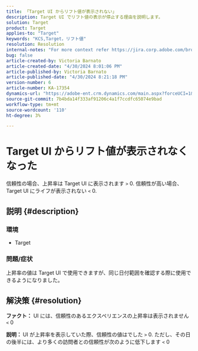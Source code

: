 ```yaml
---
title: 「Target UI からリフト値が表示されない」
description: Target UI でリフト値の表示が停止する理由を説明します。
solution: Target
product: Target
applies-to: "Target"
keywords: "KCS,Target，リフト値"
resolution: Resolution
internal-notes: "For more context refer https://jira.corp.adobe.com/browse/TGT-41844"
bug: false
article-created-by: Victoria Barnato
article-created-date: "4/30/2024 8:01:06 PM"
article-published-by: Victoria Barnato
article-published-date: "4/30/2024 8:21:18 PM"
version-number: 6
article-number: KA-17354
dynamics-url: "https://adobe-ent.crm.dynamics.com/main.aspx?forceUCI=1&pagetype=entityrecord&etn=knowledgearticle&id=642b7a5c-2c07-ef11-9f8a-6045bd0a08d9"
source-git-commit: 7b4bda14f333af91206c4a1f7ccdfc65074e9bad
workflow-type: tm+mt
source-wordcount: '110'
ht-degree: 3%

---
```


# Target UI からリフト値が表示されなくなった


信頼性の場合、上昇率は Target UI に表示されます `>`  0. 信頼性が高い場合、Target UI にライフが表示されない `<`  0.

## 説明 {#description}


### <b>環境</b>

- Target


### <b>問題/症状</b>

上昇率の値は Target UI で使用できますが、同じ日付範囲を確認する際に使用できるようになりました。


## 解決策 {#resolution}




<b>ファクト：</b> UI には、信頼性のあるエクスペリエンスの上昇率は表示されません `<`  0



<b>説明： </b>UI が上昇率を表示していた際、信頼性の値はでした `>`  0. ただし、その日の後半には、より多くの訪問者との信頼性が次のように低下します `<`  0
